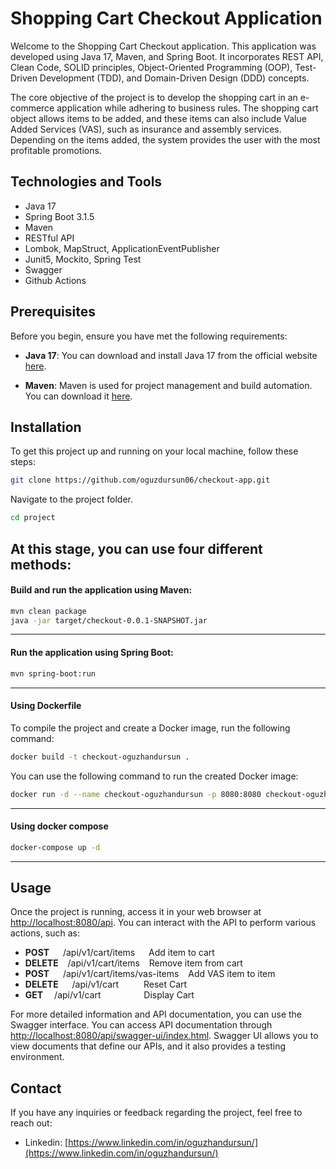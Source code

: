 # Shopping Cart Checkout Application

Welcome to the Shopping Cart Checkout application. This application was developed using Java 17, Maven, and Spring Boot. It incorporates REST API, Clean Code, SOLID principles, Object-Oriented Programming (OOP), Test-Driven Development (TDD), and Domain-Driven Design (DDD) concepts.

The core objective of the project is to develop the shopping cart in an e-commerce application while adhering to business rules. The shopping cart object allows items to be added, and these items can also include Value Added Services (VAS), such as insurance and assembly services. Depending on the items added, the system provides the user with the most profitable promotions.

## Technologies and Tools

- Java 17
- Spring Boot 3.1.5
- Maven
- RESTful API
- Lombok, MapStruct, ApplicationEventPublisher
- Junit5, Mockito, Spring Test
- Swagger
- Github Actions

## Prerequisites

Before you begin, ensure you have met the following requirements:

- **Java 17**: You can download and install Java 17 from the official website [here](https://www.oracle.com/java/technologies/javase-downloads.html).

- **Maven**: Maven is used for project management and build automation. You can download it [here](https://maven.apache.org/download.cgi).

## Installation

To get this project up and running on your local machine, follow these steps:


   ```bash
   git clone https://github.com/oguzdursun06/checkout-app.git
   ```
Navigate to the project folder.
   ```bash
   cd project
   ```

At this stage, you can use four different methods:
----
#### Build and run the application using Maven:

   ```bash
mvn clean package
java -jar target/checkout-0.0.1-SNAPSHOT.jar
   ```
***
#### Run the application using Spring Boot:
   ```bash
mvn spring-boot:run
   ```
***
#### Using Dockerfile
To compile the project and create a Docker image, run the following command:
   ```bash
docker build -t checkout-oguzhandursun .
   ```
You can use the following command to run the created Docker image:
   ```bash
docker run -d --name checkout-oguzhandursun -p 8080:8080 checkout-oguzhandursun
   ```
***
#### Using docker compose

   ```bash
docker-compose up -d
   ```
---


## Usage

Once the project is running, access it in your web browser at [http://localhost:8080/api](http://localhost:8080/api). You can interact with the API to perform various actions, such as:
- **POST** &emsp;  /api/v1/cart/items  &emsp;  Add item to cart
- **DELETE** &ensp; /api/v1/cart/items  &ensp;  Remove item from cart
- **POST** &emsp; /api/v1/cart/items/vas-items   &ensp; Add VAS item to item
- **DELETE** &emsp; /api/v1/cart    &emsp; &emsp;  Reset Cart
- **GET** &emsp;/api/v1/cart   &emsp; &emsp; &emsp; &ensp;  Display Cart

For more detailed information and API documentation, you can use the Swagger interface. You can access API documentation through [http://localhost:8080/api/swagger-ui/index.html](http://localhost:8080/api/swagger-ui/index.html). Swagger UI allows you to view documents that define our APIs, and it also provides a testing environment.


## Contact

If you have any inquiries or feedback regarding the project, feel free to reach out:
- Linkedin: [https://www.linkedin.com/in/oguzhandursun/](https://www.linkedin.com/in/oguzhandursun/)
